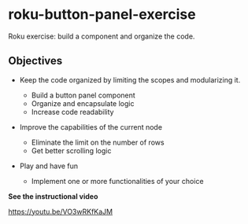 # roku-button-panel-exercise
Roku exercise: build a component and organize the code.

## Objectives

* Keep the code organized by limiting the scopes and modularizing it.
	* Build a button panel component
	* Organize and encapsulate logic
	* Increase code readability

* Improve the capabilities of the current node
	* Eliminate the limit on the number of rows
	* Get better scrolling logic

* Play and have fun
	* Implement one or more functionalities of your choice

**See the instructional video**

https://youtu.be/VO3wRKfKaJM

